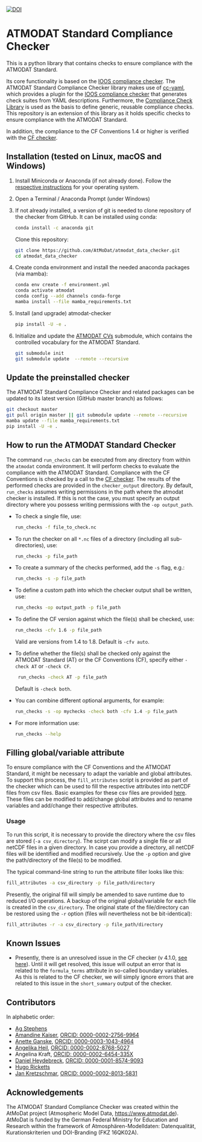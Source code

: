 [![DOI](https://zenodo.org/badge/286954083.svg)](https://zenodo.org/badge/latestdoi/286954083)

# ATMODAT Standard Compliance Checker

This is a python library that contains checks to ensure compliance with the ATMODAT Standard.

Its core functionality is based on the [IOOS compliance checker](https://github.com/ioos/compliance-checker). The ATMODAT Standard Compliance Checker library makes use of [cc-yaml](https://github.com/cedadev/cc-yaml), which provides a plugin for the [IOOS compliance checker](https://github.com/ioos/compliance-checker) that generates check suites from YAML descriptions. Furthermore, the [Compliance Check Library](https://github.com/cedadev/compliance-check-lib) is used as the basis to define generic, reusable compliance checks. This repository is an extension of this library as it holds specific checks to ensure compliance with the ATMODAT Standard.

In addition, the compliance to the CF Conventions 1.4 or higher is verified with the [CF checker](https://github.com/cedadev/cf-checker).

<!---
We set up a binder where you can try out the functionalities of the ATMODAT Standard Compliance Checker:

[![Binder](https://mybinder.org/badge_logo.svg)](https://mybinder.org/v2/gh/AtMoDat/atmodat_data_checker/HEAD?filepath=notebooks)
-->

## Installation (tested on Linux, macOS and Windows)

1. Install Miniconda or Anaconda (if not already done). Follow the [respective instructions](https://docs.conda.io/projects/conda/en/latest/user-guide/install/index.html#regular-installation) for your operating system.


2. Open a Terminal / Anaconda Prompt (under Windows)


3. If not already installed, a version of git is needed to clone repository of the checker from GitHub. It can be installed using conda:
    ```bash
   conda install -c anaconda git
    ```
   Clone this repository:

   ```bash
   git clone https://github.com/AtMoDat/atmodat_data_checker.git
   cd atmodat_data_checker
   ```

4. Create conda environment and install the needed anaconda packages (via mamba):
   ```bash
   conda env create -f environment.yml
   conda activate atmodat
   conda config --add channels conda-forge
   mamba install --file mamba_requirements.txt
   ```

5. Install (and upgrade) atmodat-checker
   ```bash
   pip install -U -e .
   ```

6. Initialize and update the [ATMODAT CVs](https://github.com/AtMoDat/AtMoDat_CVs) submodule, which contains the controlled vocabulary for the ATMODAT Standard.
   ```bash
   git submodule init
   git submodule update  --remote --recursive
   ```

## Update the preinstalled checker 
The ATMODAT Standard Compliance Checker and related packages can be updated to its latest version (GitHub master branch) as follows:
```bash
git checkout master
git pull origin master || git submodule update --remote --recursive
mamba update --file mamba_requirements.txt
pip install -U -e .
```

## How to run the ATMODAT Standard Checker

The command `run_checks` can be executed from any directory from within the `atmodat` conda environment. It will perform checks to evaluate the compliance with the ATMODAT Standard.  Compliance with the CF Conventions is checked by a call to the [CF checker](https://github.com/cedadev/cf-checker). The results of the performed checks are provided in the `checker_output` directory. 
By default, `run_checks` assumes writing permissions in the path where the atmodat checker is installed. If this is not the case, you must specify an output directory where you possess writing permissions with the `-op output_path`.

* To check a single file, use:
   ```bash
   run_checks -f file_to_check.nc
   ```
* To run the checker on all `*.nc` files of a directory (including all sub-directories), use:
   ```bash
   run_checks -p file_path
   ```
* To create a summary of the checks performed, add the `-s` flag, e.g.:
   ```bash
   run_checks -s -p file_path
   ```
* To define a custom path into which the checker output shall be written, use:
   ```bash
   run_checks -op output_path -p file_path
   ```
* To define the CF version against which the file(s) shall be checked, use:
   ```bash
   run_checks -cfv 1.6 -p file_path
   ```
   Valid are versions from 1.4 to 1.8. Default is `-cfv auto`.


* To define whether the file(s) shall be checked only against the ATMODAT Standard (AT) or the CF Conventions (CF), specify either `-check AT` or `-check CF`. 
  ```bash
   run_checks -check AT -p file_path
  ```
   Default is `-check both`.


* You can combine different optional arguments, for example:
   ```bash
   run_checks -s -op mychecks -check both -cfv 1.4 -p file_path
  ```
* For more information use:
  ```bash
  run_checks --help
  ```

## Filling global/variable attribute
To ensure compliance with the CF Conventions and the ATMODAT Standard, it might be necessary to adapt the variable and global attributes. To support this process, the `fill_attributes` script is provided as part of the checker which can be used to fill the respective attributes into netCDF files from csv files. Basic examples for these csv files are provided [here](atmodat_checklib/utils/fill_attributes/attribute_templates). These files can be modified to add/change global attributes and to rename variables and add/change their respective attributes. 



### Usage
To run this script, it is necessary to provide the directory where the csv files are stored (`-a csv_directory`). The scirpt can modify a single file or all netCDF files in a given directory. In case you provide a directory, all netCDF files will be identified and modified recursively. Use the `-p` option and give the path/directory of the file(s) to be modified. 

The typical command-line string to run the attribute filler looks like this:
  ```bash
  fill_attributes -a csv_directory -p file_path/directory
  ```
Presently, the original fill will simply be amended to save runtime due to reduced I/O operations. A backup of the original global/variable for each file is created in the `csv_directory`. The original state of the file/directory can be restored using the `-r` option (files will nevertheless not be bit-identical):
  ```bash
  fill_attributes -r -a csv_directory -p file_path/directory
  ```

## Known Issues
* Presently, there is an unresolved issue in the CF checker (v 4.1.0, [see here](https://github.com/cedadev/cf-checker/issues/75)). Until it will get resolved, this issue will output an error that is related to the `formula_terms` attribute in so-called boundary variables. As this is related to the CF checker, we will simply ignore errors that are related to this issue in the `short_summary` output of the checker.

## Contributors

In alphabetic order:

- [Ag Stephens](https://github.com/agstephens)
- [Amandine Kaiser](https://github.com/am-kaiser), [ORCID: 0000-0002-2756-9964](https://orcid.org/0000-0002-2756-9964)
- [Anette Ganske](https://github.com/anganske), [ORCID: 0000-0003-1043-4964](https://orcid.org/0000-0003-1043-4964)
- [Angelika Heil](https://github.com/atmodatcode), [ORCID: 0000-0002-8768-5027](https://orcid.org/0000-0002-8768-5027)
- Angelina Kraft, [ORCID: 0000-0002-6454-335X](https://orcid.org/0000-0002-6454-335X)
- [Daniel Heydebreck](https://github.com/neumannd), [ORCID: 0000-0001-8574-9093](https://orcid.org/0000-0001-8574-9093)
- [Hugo Ricketts](https://github.com/gapintheclouds)
- [Jan Kretzschmar](https://github.com/jkretz), [ORCID: 0000-0002-8013-5831](http://orcid.org/0000-0002-8013-5831)


## Acknowledgements

The ATMODAT Standard Compliance Checker was created within the AtMoDat project (Atmospheric Model Data, <https://www.atmodat.de>). AtMoDat is funded by the German Federal Ministry for Education and Research within the framework of Atmosphären-Modelldaten: Datenqualität, Kurationskriterien und DOI-Branding (FKZ 16QK02A).
